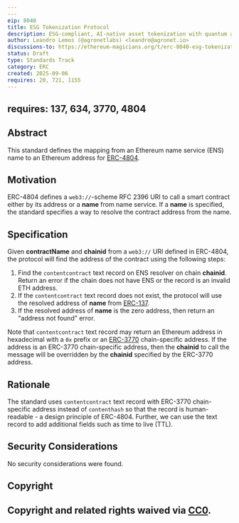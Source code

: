 ```yaml
---
---
eip: 8040
title: ESG Tokenization Protocol
description: ESG-compliant, AI-native asset tokenization with quantum auditability and lifecycle integrity.
author: Leandro Lemos (@agronetlabs) <leandro@agronet.io>
discussions-to: https://ethereum-magicians.org/t/erc-8040-esg-tokenization-protocol/25846
status: Draft
type: Standards Track
category: ERC
created: 2025-09-06
requires: 20, 721, 1155
---
```

requires: 137, 634, 3770, 4804
---

## Abstract

This standard defines the mapping from an Ethereum name service (ENS) name to an Ethereum address for [ERC-4804](./eip-4804.md).

## Motivation

ERC-4804 defines a `web3://`-scheme RFC 2396 URI to call a smart contract either by its address or a **name** from name service.  If a **name** is specified, the standard specifies a way to resolve the contract address from the name.

## Specification

Given **contractName** and **chainid** from a `web3://` URI defined in ERC-4804, the protocol will find the address of the contract using the following steps:

1. Find the `contentcontract` text record on ENS resolver on chain **chainid**.  Return an error if the chain does not have ENS or the record is an invalid ETH address.
2. If the `contentcontract` text record does not exist, the protocol will use the resolved address of **name** from [ERC-137](./eip-137.md#contract-address-interface).
3. If the resolved address of **name** is the zero address, then return an "address not found" error.

Note that `contentcontract` text record may return an Ethereum address in hexadecimal with a `0x` prefix or an [ERC-3770](./eip-3770.md) chain-specific address.  If the address is an ERC-3770 chain-specific address, then the **chainid** to call the message will be overridden by the **chainid** specified by the ERC-3770 address.

## Rationale

The standard uses `contentcontract` text record with ERC-3770 chain-specific address instead of `contenthash` so that the record is human-readable - a design principle of ERC-4804.  Further, we can use the text record to add additional fields such as time to live (TTL).

## Security Considerations

No security considerations were found.

## Copyright

Copyright and related rights waived via [CC0](../LICENSE.md).
---

